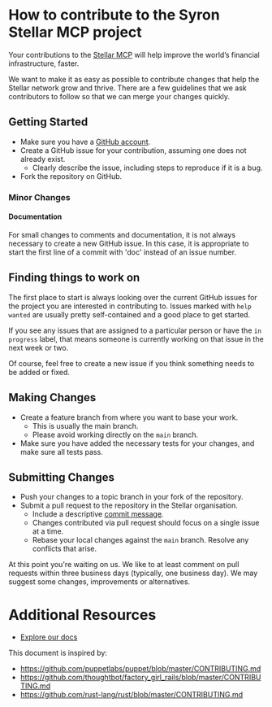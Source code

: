 # How to contribute to the Syron Stellar MCP project

Your contributions to the [Stellar MCP](https://github.com/syronlabs/stellar-mcp) will help improve the world’s
financial infrastructure, faster.

We want to make it as easy as possible to contribute changes that help the Stellar network grow and
thrive. There are a few guidelines that we ask contributors to follow so that we can merge your
changes quickly.

## Getting Started

* Make sure you have a [GitHub account](https://github.com/signup/free).
* Create a GitHub issue for your contribution, assuming one does not already exist.
  * Clearly describe the issue, including steps to reproduce if it is a bug.
* Fork the repository on GitHub.

### Minor Changes

#### Documentation

For small changes to comments and documentation, it is not
always necessary to create a new GitHub issue. In this case, it is
appropriate to start the first line of a commit with 'doc' instead of
an issue number.

## Finding things to work on

The first place to start is always looking over the current GitHub issues for the project you are
interested in contributing to. Issues marked with `help wanted` are usually pretty
self-contained and a good place to get started.

If you see any issues that are assigned to a particular person or have the `in progress` label, that means
someone is currently working on that issue in the next week or two.

Of course, feel free to create a new issue if you think something needs to be added or fixed.


## Making Changes

* Create a feature branch from where you want to base your work.
  * This is usually the main branch.
  * Please avoid working directly on the `main` branch.
* Make sure you have added the necessary tests for your changes, and make sure all tests pass.

## Submitting Changes

* Push your changes to a topic branch in your fork of the repository.
* Submit a pull request to the repository in the Stellar
  organisation.
  * Include a descriptive [commit message](https://github.com/erlang/otp/wiki/Writing-good-commit-messages).
  * Changes contributed via pull request should focus on a single issue at a time.
  * Rebase your local changes against the `main` branch. Resolve any conflicts that arise.


At this point you're waiting on us. We like to at least comment on pull requests within three
business days (typically, one business day). We may suggest some changes, improvements or
alternatives.

# Additional Resources

* [Explore our docs](https://docs.syron.tech/)

This document is inspired by:

* https://github.com/puppetlabs/puppet/blob/master/CONTRIBUTING.md
* https://github.com/thoughtbot/factory_girl_rails/blob/master/CONTRIBUTING.md
* https://github.com/rust-lang/rust/blob/master/CONTRIBUTING.md
